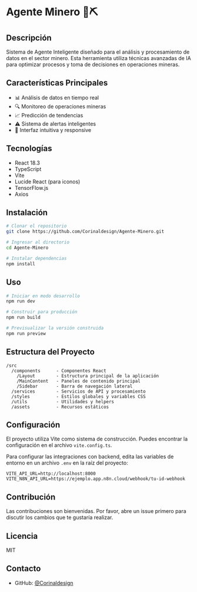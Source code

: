 # Agente Minero 🤖⛏️

## Descripción
Sistema de Agente Inteligente diseñado para el análisis y procesamiento de datos en el sector minero. Esta herramienta utiliza técnicas avanzadas de IA para optimizar procesos y toma de decisiones en operaciones mineras.

## Características Principales
- 📊 Análisis de datos en tiempo real
- 🔍 Monitoreo de operaciones mineras
- 📈 Predicción de tendencias
- ⚠️ Sistema de alertas inteligentes
- 📱 Interfaz intuitiva y responsive

## Tecnologías
- React 18.3
- TypeScript
- Vite
- Lucide React (para iconos)
- TensorFlow.js
- Axios

## Instalación
```bash
# Clonar el repositorio
git clone https://github.com/Corinaldesign/Agente-Minero.git

# Ingresar al directorio
cd Agente-Minero

# Instalar dependencias
npm install
```

## Uso
```bash
# Iniciar en modo desarrollo
npm run dev

# Construir para producción
npm run build

# Previsualizar la versión construida
npm run preview
```

## Estructura del Proyecto
```
/src
  /components      - Componentes React
    /Layout        - Estructura principal de la aplicación
    /MainContent   - Paneles de contenido principal
    /Sidebar       - Barra de navegación lateral
  /services        - Servicios de API y procesamiento
  /styles          - Estilos globales y variables CSS
  /utils           - Utilidades y helpers
  /assets          - Recursos estáticos
```

## Configuración
El proyecto utiliza Vite como sistema de construcción. Puedes encontrar la configuración en el archivo `vite.config.ts`.

Para configurar las integraciones con backend, edita las variables de entorno en un archivo `.env` en la raíz del proyecto:

```
VITE_API_URL=http://localhost:8000
VITE_N8N_API_URL=https://ejemplo.app.n8n.cloud/webhook/tu-id-webhook
```

## Contribución
Las contribuciones son bienvenidas. Por favor, abre un issue primero para discutir los cambios que te gustaría realizar.

## Licencia
MIT

## Contacto
- GitHub: [@Corinaldesign](https://github.com/Corinaldesign)